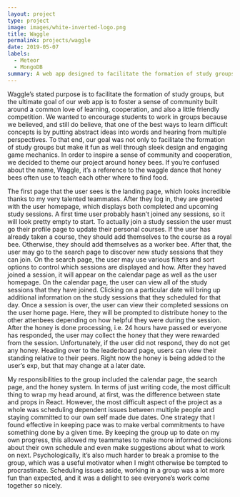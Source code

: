 ```yaml
---
layout: project
type: project
image: images/white-inverted-logo.png
title: Waggle
permalink: projects/waggle
date: 2019-05-07
labels:
  - Meteor
  - MongoDB
summary: A web app designed to facilitate the formation of study groups
---
```



Waggle’s stated purpose is to facilitate the formation of study groups, but the ultimate goal of our web app is to foster a sense of community built around a common love of learning, cooperation, and also a little friendly competition. We wanted to encourage students to work in groups because we believed, and still do believe, that one of the best ways to learn difficult concepts is by putting abstract ideas into words and hearing from multiple perspectives. To that end, our goal was not only to facilitate the formation of study groups but make it fun as well through sleek design and engaging game mechanics. In order to inspire a sense of community and cooperation, we decided to theme our project around honey bees. If you’re confused about the name, Waggle, it’s a reference to the waggle dance that honey bees often use to teach each other where to find food.

The first page that the user sees is the landing page, which looks incredible thanks to my very talented teammates. After they log in, they are greeted with the user homepage, which displays both completed and upcoming study sessions. A first time user probably hasn’t joined any sessions, so it will look pretty empty to start. To actually join a study session the user must go their profile page to update their personal courses. If the user has already taken a course, they should add themselves to the course as a royal bee. Otherwise, they should add themselves as a worker bee. After that, the user may go to the search page to discover new study sessions that they can join. On the search page, the user may use various filters and sort options to control which sessions are displayed and how. After they haved joined a session, it will appear on the calendar page as well as the user homepage. On the calendar page, the user can view all of the study sessions that they have joined. Clicking on a particular date will bring up additional information on the study sessions that they scheduled for that day. Once a session is over, the user can view their completed sessions on the user home page. Here, they will be prompted to distribute honey to the other attenbees depending on how helpful they were during the session. After the honey is done processing, i.e. 24 hours have passed or everyone has responded, the user may collect the honey that they were rewarded from the session. Unfortunately, if the user did not respond, they do not get any honey. Heading over to the leaderboard page, users can view their standing relative to their peers. Right now the honey is being added to the user’s exp, but that may change at a later date.

My responsibilities to the group included the calendar page, the search page, and the honey system. In terms of just writing code, the most difficult thing to wrap my head around, at first, was the difference between state and props in React. However, the most difficult aspect of the project as a whole was scheduling dependent issues between multiple people and staying committed to our own self made due dates. One strategy that I found effective in keeping pace was to make verbal commitments to have something done by a given time. By keeping the group up to date on my own progress, this allowed my teammates to make more informed decisions about their own schedule and even make suggestions about what to work on next. Psychologically, it’s also much harder to break a promise to the group, which was a useful motivator when I might otherwise be tempted to procrastinate. Scheduling issues aside, working in a group was a lot more fun than expected, and it was a delight to see everyone’s work come together so nicely.

